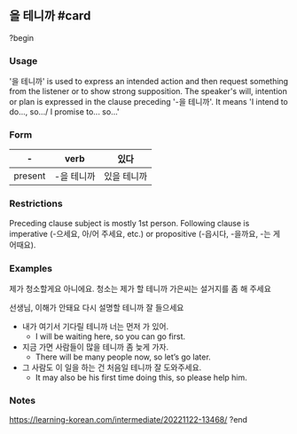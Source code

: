 ## 을 테니까 #card
?begin
### Usage
'을 테니까'  is used to express an intended action and then request something from the listener or to show strong supposition. The speaker's will, intention or plan is expressed in the clause preceding '-을 테니까'. It means 'I intend to do..., so.../ I promise to... so...'
### Form
| -       | verb   | 있다     |
| ------- | ------ | ------ |
| present | -을 테니까 | 있을 테니까 |
### Restrictions
Preceding clause subject is mostly 1st person. Following clause is imperative (-으세요, 아/어 주세요, etc.) or propositive (-읍시다, -을까요, -는 게 어때요).
### Examples
제가 청소할게요
아니에요. 청소는 제가 할 테니까 가은씨는 설거지를 좀 해 주세요

선생님, 이해가 안돼요
다시 설명할 테니까 잘 들으세요

* 내가 여기서 기다릴 테니까 너는 먼저 가 있어.
	* I will be waiting here, so you can go first.
* 지금 가면 사람들이 많을 테니까 좀 늦게 가자.
	* There will be many people now, so let’s go later.
* 그 사람도 이 일을 하는 건 처음일 테니까 잘 도와주세요.
	* It may also be his first time doing this, so please help him.
### Notes
https://learning-korean.com/intermediate/20221122-13468/
?end
